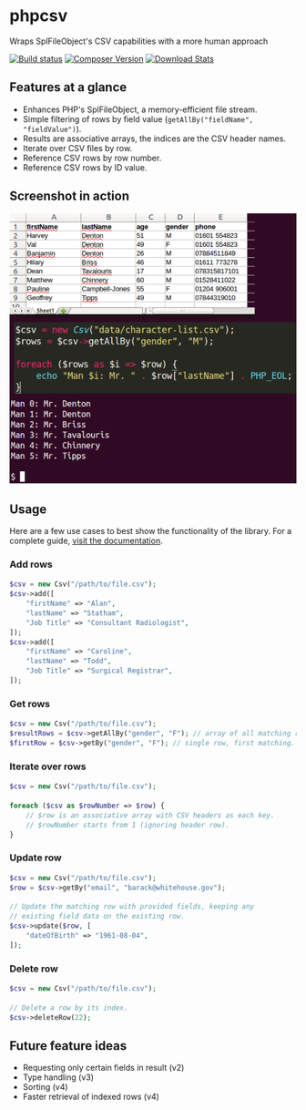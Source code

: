 # phpcsv
Wraps SplFileObject's CSV capabilities with a more human approach

[![Build status](https://img.shields.io/circleci/project/g105b/phpcsv.svg?style=flat-square)](https://circleci.com/gh/g105b/phpcsv)
[![Composer Version](http://img.shields.io/packagist/v/g105b/phpcsv.svg?style=flat-square)](https://packagist.org/packages/g105b/phpcsv)
[![Download Stats](http://img.shields.io/packagist/dm/g105b/phpcsv.svg?style=flat-square)](https://packagist.org/packages/g105b/phpcsv)

## Features at a glance

* Enhances PHP's SplFileObject, a memory-efficient file stream.
* Simple filtering of rows by field value (`getAllBy("fieldName", "fieldValue")`).
* Results are associative arrays, the indices are the CSV header names.
* Iterate over CSV files by row.
* Reference CSV rows by row number.
* Reference CSV rows by ID value.

## Screenshot in action

![Screenshot of phpcsv](https://raw.githubusercontent.com/g105b/phpcsv/master/screenshot.png)

## Usage

Here are a few use cases to best show the functionality of the library. For a complete guide, [visit the documentation](https://github.com/g105b/phpcsv/wiki).

### Add rows
```php
$csv = new Csv("/path/to/file.csv");
$csv->add([
    "firstName" => "Alan",
    "lastName" => "Statham",
    "Job Title" => "Consultant Radiologist",
]);
$csv->add([
    "firstName" => "Caroline",
    "lastName" => "Todd",
    "Job Title" => "Surgical Registrar",
]);
```

### Get rows
```php
$csv = new Csv("/path/to/file.csv");
$resultRows = $csv->getAllBy("gender", "F"); // array of all matching rows.
$firstRow = $csv->getBy("gender", "F"); // single row, first matching.
```

### Iterate over rows
```php
$csv = new Csv("/path/to/file.csv");

foreach ($csv as $rowNumber => $row) {
    // $row is an associative array with CSV headers as each key.
    // $rowNumber starts from 1 (ignoring header row).
}
```

### Update row
```php
$csv = new Csv("/path/to/file.csv");
$row = $csv->getBy("email", "barack@whitehouse.gov");

// Update the matching row with provided fields, keeping any
// existing field data on the existing row.
$csv->update($row, [
    "dateOfBirth" => "1961-08-04",
]);
```

### Delete row
```php
$csv = new Csv("/path/to/file.csv");

// Delete a row by its index.
$csv->deleteRow(22);
```

## Future feature ideas

* Requesting only certain fields in result (v2)
* Type handling (v3)
* Sorting (v4)
* Faster retrieval of indexed rows (v4)
